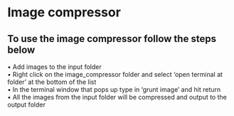 # Image compressor
## To use the image compressor follow the steps below
• Add images to the input folder<br>
• Right click on the image_compressor folder and select ‘open terminal at folder’ at the bottom of the list<br>
• In the terminal window that pops up type in ‘grunt image’ and hit return<br>
• All the images from the input folder will be compressed and output to the output folder